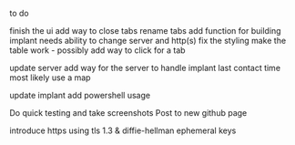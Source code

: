 to do

finish the ui
   add way to close tabs
   rename tabs
   add function for building implant
      needs ability to change server and http(s)
   fix the styling
   make the table work - possibly add way to click for a tab

update server
   add way for the server to handle implant last contact time
      most likely use a map

update implant
   add powershell usage
  
Do quick testing and take screenshots
Post to new github page

introduce https using tls 1.3 & diffie-hellman ephemeral keys


   